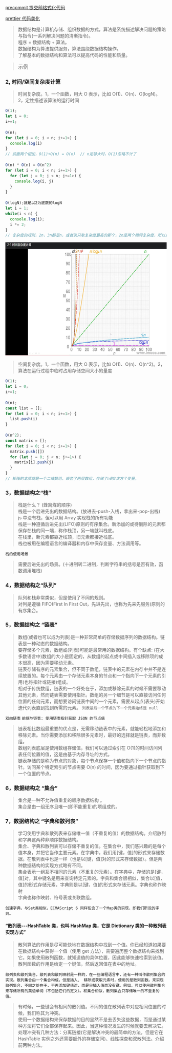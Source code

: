 [precommit 提交前格式化代码](https://prettier.io/docs/en/precommit.html)

[prettier 代码美化](https://prettier.io/docs/en/install.html)

> 数据结构是计算机存储、组织数据的方式，算法是系统描述解决问题的策略与指令(一系列解决问题的清晰指令)。<br />
> 程序 = 数据结构 + 算法。<br />
> 数据结构为算法提供服务，算法围绕数据结构操作。<br />
> 了解基本的数据结构和算法可以提高代码的性能和质量。<br />

> <font size=3 color=#666 face="黑体">示例</font>

### 2, 时间/空间复杂度计算

> 时间复杂度。1，一个函数，用大 O 表示，比如 O(1)、O(n)、O(logN)。2，定性描述该算法的运行时间<br />

```javascript
O(1);
let i = 0;
i+=1;

O(n);
for (let i = 0; i < n; i+=1>) {
  console.log(i)
}
// 前面两个相加，O(1)+O(n) = O(n)  // n足够大时，O(1)忽略不计了

O(n) * O(n) = O(n^2)
for (let i = 0; i < n; i+=1>) {
  for (let j = 0; j < n; j+=1>) {
    console.log(i, j)
  }
}

O(logN);就是以2为底数的logN
let i = 1;
while(i < n) {
  console.log(i);
  i *= 2;
}
// 复杂度的规则，2n，3n都是n，或者说只取复杂度最高的那个，2n是两个相同复杂度，所以最高的也是n
```

<p align="center"><img style="width: 600px;height: 352px;" src="https://github.com/AnDong4213/data_structure_and_algorithm/blob/main/images/imooc2/360%E6%88%AA%E5%9B%BE20210726202558786.jpg"></p>

> 空间复杂度。1，一个函数，用大 O 表示，比如 O(1)、O(n)、O(n^2)。2，算法在运行过程中临时占用存储空间大小的量度<br />

```javascript
O(1);
let i = 0;
i+=1;

O(n);
const list = [];
for (let i = 0; i < n; i+=1>) {
  list.push(i)
}

O(n^2);
const matrix = [];
for (let i = 0; i < n; i+=1>) {
  matrix.push([])
  for (let j = 0; j < n; j+=1>) {
    matrix[i].push(j)
  }
}
// 矩阵的本质就是一个二维数组，嵌套了两层数组，存储了n的2次方个变量，
```

### 3，数据结构之“栈”

> 栈是什么？ (蜂窝煤的顺序)<br />
> 栈是一个后进先出的数据结构。(放进去-push-入栈，拿出来-pop-出栈) <br />
> js 中没有栈，但可以用 Array 实现栈的所有功能 <br />
> 栈是一种遵循后进先出(LIFO)原则的有序集合。新添加的或待删除的元素都保存在栈的同一端，称作栈顶，另一端就叫栈底。<br />
> 在栈里，新元素都靠近栈顶，旧元素都接近栈底。<br />
> 栈也被用在编程语言的编译器和内存中保存变量、方法调用等。

`栈的使用场景`

> 需要后进先出的场景。(十进制转二进制，判断字符串的括号是否有效，函数调用堆栈)

### 4，数据结构之“队列”

> 队列和栈非常类似，但是使用了不同的规则。<br />
> 对列是遵循 FIFO(First In First Out，先进先出，也称为先来先服务)原则的有序集合。

### 5，数据结构之 “链表”

> 数组(或者也可以成为列表)是一种非常简单的存储数据序列的数据结构。链表是一种动态的数据结构。<br />
> 要存储多个元素，数组或(列表)可能是最常用的数据结构。有个缺点: (在大多数语言中)数组的大小是固定的，从数组的起点或中间插入或移除项的成本很高，因为需要移动元素。<br />
> 链表存储有序的元素集合，但不同于数组，链表中的元素在内存中并不是连续放置的。每个元素由一个存储元素本身的节点和一个指向下一个元素的引用(也称指针或链接)组成。<br />
> 相对于传统数组，链表的一个好处在于，添加或移除元素的时候不需要移动其他元素，然而链表需要使用指针。数组的另一个细节是可以直接访问任何位置的任何元素，而想要访问链表中间的一个元素，需要从起点(表头)开始迭代列表直到找到所需的元素。 `列表最后一个节点的下一个元素始终是 null`<br />

`双向链表`
`前端与链表: 使用链表指针获取 JSON 的节点值`

> 链表相比数组最重要的优点是，无需移动链表中的元素，就能轻松地添加和移除元素。当你需要添加和移除很多元素时，最好的选择就是链表，而非数组。<br />
> 数组列表底层是使用数组存储值，我们可以通过索引在 O(1)的时间访问列表任何位置的值，这是由基于内存寻址的方式。 <br />
> 链表存储的是称为节点的对象，每个节点保存一个值和指向下一个节点的指针。访问某个特定索引的节点需要 O(n) 的时间，因为要通过指针获取到下一个位置的节点。<br />

### 6，数据结构之 “集合”

> 集合是一种不允许值重复的顺序数据结构 。<br />
> 集合是由一组无序且唯一(即不能重复)的项组成的。

### 7，数据结构之 “字典和散列表”

> 学习使用字典和散列表来存储唯一值（不重复的值）的数据结构。介绍散列和字典这两种非顺序数据结构。<br />
> 集合、字典和散列表可以存储不重复的值。在集合中，我们感兴趣的是每个值本身，并把它当作主要元素。在字典中，我们用[键，值]的形式来存储数据。在散列表中也是一样（也是以[键，值]对的形式来存储数据）。但是两种数据结构的实现方式略有不同。<br />
> 集合表示一组互不相同的元素（不重复的元素）。在字典中，存储的是[键，值]对，其中键名是用来查询特定元素的。字典和集合很相似，集合以[值，值]的形式存储元素，字典则是以[键，值]的形式来存储元素。字典也称作映射<br />
> 字典也称作映射、符号表或关联数组。<br />

`创建字典，与Set类相似，ECMAScript 6 同样包含了一个Map类的实现，即我们所说的字典。`

#### “散列表---HashTable 类，也叫 HashMap 类，它是 Dictionary 类的一种散列表实现方式”

> 散列算法的作用是尽可能快地在数据结构中找到一个值。你已经知道如果要在数据结构中获得一个值（使用 get 方法），需要遍历整个数据结构来找到它。如果使用散列函数，就知道值的具体位置，因此能够快速检索到该值。散列函数的作用是给定一个键值，然后返回值在表中的地址。<br />

`散列表和散列集合，散列表和散列映射是一样的，在一些编程语言中，还有一种叫作散列集合的实现。散列集合由一个集合构成，但是插入、 移除或获取元素时，使用的是散列函数。来实现散列集合，不同之处在于，不再添加键值对，而是只插入值而没有键。例如，可以使用散列集合来存储所有的英语单词（不包括它们的定义）。和集合相似，散列集合只存储唯一的不重复的值。`

> 有时候，一些键会有相同的散列值。不同的值在散列表中对应相同位置的时候，我们称其为冲突。<br />
> 使用一个数据结构来保存数据的目的显然不是去丢失这些数据，而是通过某种方法将它们全部保存起来。因此，当这种情况发生的时候就要去解决它。处理冲突有几种方法：分离链接(它是解决冲突的最简单的方法，但是它在 HashTable 实例之外还需要额外的存储空间)、线性探查和双散列法。介绍前两种方法。<br />
